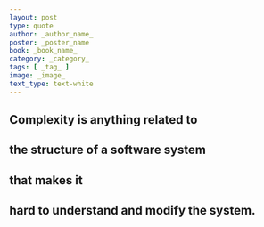 ```yaml
---
layout: post
type: quote
author: _author_name_
poster: _poster_name
book: _book_name_
category: _category_
tags: [ _tag_ ]
image: _image_
text_type: text-white
---
```

## Complexity is anything related to 
## the structure of a software system 
## that makes it 
## hard to understand and modify the system.